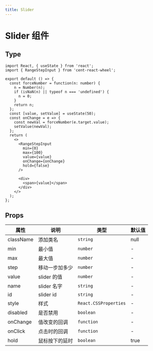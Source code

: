 ```yaml
---
title: Slider
---
```


# Slider 组件

## Type

```tsx
import React, { useState } from 'react';
import { RangeStepInput } from 'cent-react-wheel';

export default () => {
  const forceNumber = function(n: number) {
    n = Number(n);
    if (isNaN(n) || typeof n === 'undefined') {
      n = 0;
    }
    return n;
  };
  const [value, setValue] = useState(50);
  const onChange = e => {
    const newVal = forceNumber(e.target.value);
    setValue(newVal);
  };
  return (
    <>
      <RangeStepInput
        min={0}
        max={100}
        value={value}
        onChange={onChange}
        hold={false}
      />

      <div>
        <span>{value}</span>
      </div>
    </>
  );
};
```

## Props

| 属性      | 说明           | 类型                  | 默认值 |
| --------- | -------------- | --------------------- | ------ |
| className | 添加类名       | `string`              | null   |
| min       | 最小值         | `number`              | -      |
| max       | 最大值         | `number`              | -      |
| step      | 移动一步加多少 | `number`              | -      |
| value     | slider 的值    | `number`              | -      |
| name      | slider 名字    | `string`              | -      |
| id        | slider id      | `string`              | -      |
| style     | 样式           | `React.CSSProperties` | -      |
| disabled  | 是否禁用       | `boolean`             | -      |
| onChange  | 值改变的回调   | `function`            | -      |
| onClick   | 点击时的回调   | `function`            | -      |
| hold      | 鼠标按下的延时 | `boolean`             | true   |
